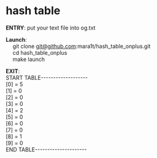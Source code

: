 # hash table
**ENTRY**:
  put your text file into og.txt 
  
  
**Launch**:  
    &emsp; git clone git@github.com:mara1t/hash_table_onplus.git  
    &emsp; cd hash_table_onplus  
    &emsp; make launch  
 
 
 
**EXIT**:  
  START TABLE-------------------  
  [0] = 5  
  [1] = 0  
  [2] = 0  
  [3] = 0  
  [4] = 2  
  [5] = 0  
  [6] = 0  
  [7] = 0  
  [8] = 1  
  [9] = 0  
  END TABLE---------------------

